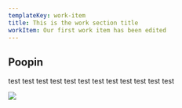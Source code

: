 ```yaml
---
templateKey: work-item
title: This is the work section title
workItem: Our first work item has been edited
---
```

## Poopin

test test test test test test test test test test test test



![](/img/odyssy-icon.png)
